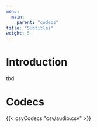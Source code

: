 ```yaml
---
menu:
  main:
    parent: "codecs"
title: "Subtitles"
weight: 5
---
```


# Introduction

tbd

# Codecs

{{< csvCodecs "csv/audio.csv" >}}
